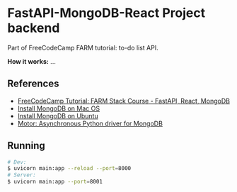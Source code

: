 # FastAPI-MongoDB-React Project backend
Part of FreeCodeCamp FARM tutorial: to-do list API.

**How it works:**
...

## References
- [FreeCodeCamp Tutorial: FARM Stack Course - FastAPI, React, MongoDB](https://www.youtube.com/watch?v=OzUzrs8uJl8)
- [Install MongoDB on Mac OS](https://www.mongodb.com/docs/manual/tutorial/install-mongodb-on-os-x/)
- [Install MongoDB on Ubuntu](https://www.mongodb.com/docs/manual/tutorial/install-mongodb-on-ubuntu/)
- [Motor: Asynchronous Python driver for MongoDB](https://motor.readthedocs.io/en/stable/)

## Running
```bash
# Dev:
$ uvicorn main:app --reload --port=8000
# Server:
$ uvicorn main:app --port=8001
```